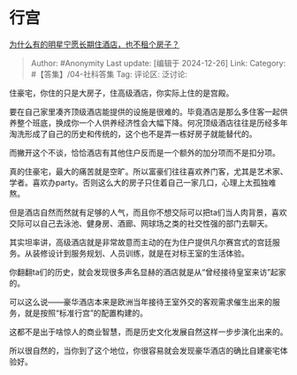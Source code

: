 # 行宫
[为什么有的明星宁愿长期住酒店，也不租个房子？](https://www.zhihu.com/question/442085261/answer/64505240245)

> Author: #Anonymity
> Last update: [编辑于 2024-12-26]
> Link:
> Category: #【答集】/04-社科答集 
> Tag: 
> 评论区:
> 泛讨论:

住豪宅，你住的只是大房子，住高级酒店，你实际上住的是宫殿。

要在自己家里凑齐顶级酒店能提供的设施是很难的。毕竟酒店是那么多住客一起供养整个班底，换成你一个人供养经济性会大幅下降。何况顶级酒店往往是历经多年淘洗形成了自己的历史和传统的，这个也不是弄一栋好房子就能替代的。

而撇开这个不谈，恰恰酒店有其他住户反而是一个额外的加分项而不是扣分项。

真的住豪宅，最大的痛苦就是空旷。所以富豪们往往喜欢养门客，尤其是艺术家、学者。喜欢办party。否则这么大的房子只住着自己一家几口，心理上太孤独难熬。

但是酒店自然而然就有足够的人气，而且你不想交际可以把ta们当人肉背景，喜欢交际可以自己去泳池、健身房、酒廊、网球场之类的社交性强的部门去聊天。

其实坦率讲，高级酒店就是非常故意而主动的在为住户提供凡尔赛宫式的宫廷服务。从装修设计到服务规划、人员训练，就是在对标王室的生活体验。

你翻翻ta们的历史，就会发现很多声名显赫的酒店就是从“曾经接待皇室来访”起家的。

可以这么说——豪华酒店本来是欧洲当年接待王室外交的客观需求催生出来的服务，就是按照“标准行宫”的配置构建的。

这都不是出于啥惊人的商业智慧，而是历史文化发展自然这样一步步演化出来的。

所以很自然的，当你到了这个地位，你很容易就会发现豪华酒店的确比自建豪宅体验好。